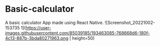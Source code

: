 # Basic-calculator
A basic calculator App made using React Native.
![Screenshot_20221002-153735 1](https://user-images.githubusercontent.com/85039185/193463085-768668d6-180f-4c13-887b-3bda80271963.png | height=50)
